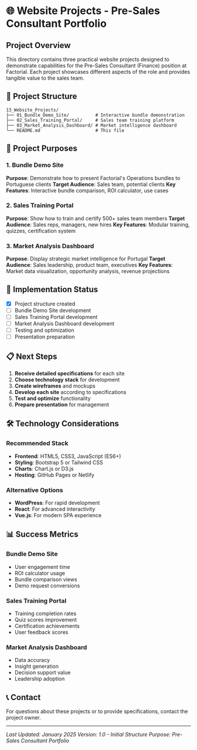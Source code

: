 # 🌐 Website Projects - Pre-Sales Consultant Portfolio

## Project Overview

This directory contains three practical website projects designed to demonstrate capabilities for the Pre-Sales Consultant (Finance) position at Factorial. Each project showcases different aspects of the role and provides tangible value to the sales team.

## 📁 Project Structure

```
13_Website_Projects/
├── 01_Bundle_Demo_Site/          # Interactive bundle demonstration
├── 02_Sales_Training_Portal/     # Sales team training platform
├── 03_Market_Analysis_Dashboard/ # Market intelligence dashboard
└── README.md                     # This file
```

## 🎯 Project Purposes

### 1. Bundle Demo Site
**Purpose**: Demonstrate how to present Factorial's Operations bundles to Portuguese clients
**Target Audience**: Sales team, potential clients
**Key Features**: Interactive bundle comparison, ROI calculator, use cases

### 2. Sales Training Portal
**Purpose**: Show how to train and certify 500+ sales team members
**Target Audience**: Sales reps, managers, new hires
**Key Features**: Modular training, quizzes, certification system

### 3. Market Analysis Dashboard
**Purpose**: Display strategic market intelligence for Portugal
**Target Audience**: Sales leadership, product team, executives
**Key Features**: Market data visualization, opportunity analysis, revenue projections

## 🚀 Implementation Status

- [x] Project structure created
- [ ] Bundle Demo Site development
- [ ] Sales Training Portal development
- [ ] Market Analysis Dashboard development
- [ ] Testing and optimization
- [ ] Presentation preparation

## 📋 Next Steps

1. **Receive detailed specifications** for each site
2. **Choose technology stack** for development
3. **Create wireframes** and mockups
4. **Develop each site** according to specifications
5. **Test and optimize** functionality
6. **Prepare presentation** for management

## 🛠️ Technology Considerations

### Recommended Stack
- **Frontend**: HTML5, CSS3, JavaScript (ES6+)
- **Styling**: Bootstrap 5 or Tailwind CSS
- **Charts**: Chart.js or D3.js
- **Hosting**: GitHub Pages or Netlify

### Alternative Options
- **WordPress**: For rapid development
- **React**: For advanced interactivity
- **Vue.js**: For modern SPA experience

## 📊 Success Metrics

### Bundle Demo Site
- User engagement time
- ROI calculator usage
- Bundle comparison views
- Demo request conversions

### Sales Training Portal
- Training completion rates
- Quiz scores improvement
- Certification achievements
- User feedback scores

### Market Analysis Dashboard
- Data accuracy
- Insight generation
- Decision support value
- Leadership adoption

## 📞 Contact

For questions about these projects or to provide specifications, contact the project owner.

---

*Last Updated: January 2025*
*Version: 1.0 - Initial Structure*
*Purpose: Pre-Sales Consultant Portfolio*
